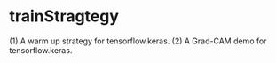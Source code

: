 # trainStragtegy
(1) A warm up strategy for tensorflow.keras.
(2) A Grad-CAM demo for tensorflow.keras.
